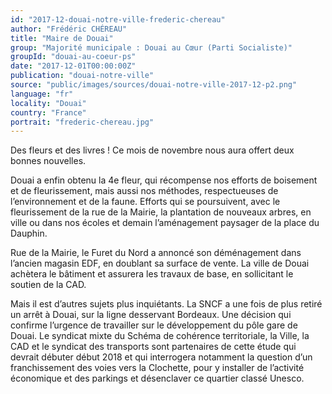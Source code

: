 ```yaml
---
id: "2017-12-douai-notre-ville-frederic-chereau"
author: "Frédéric CHÉREAU"
title: "Maire de Douai"
group: "Majorité municipale : Douai au Cœur (Parti Socialiste)"
groupId: "douai-au-coeur-ps"
date: "2017-12-01T00:00:00Z"
publication: "douai-notre-ville"
source: "public/images/sources/douai-notre-ville-2017-12-p2.png"
language: "fr"
locality: "Douai"
country: "France"
portrait: "frederic-chereau.jpg"
---
```


Des fleurs et des livres ! Ce mois de novembre nous aura offert deux bonnes nouvelles.

Douai a enfin obtenu la 4e fleur, qui récompense nos efforts de boisement et de fleurissement, mais aussi nos méthodes, respectueuses de l’environnement et de la faune. Efforts qui se poursuivent, avec le fleurissement de la rue de la Mairie, la plantation de nouveaux arbres, en ville ou dans nos écoles et demain l’aménagement paysager de la place du Dauphin.

Rue de la Mairie, le Furet du Nord a annoncé son déménagement dans l’ancien magasin EDF, en doublant sa surface de vente. La ville de Douai achètera le bâtiment et assurera les travaux de base, en sollicitant le soutien de la CAD.

Mais il est d’autres sujets plus inquiétants. La SNCF a une fois de plus retiré un arrêt à Douai, sur la ligne desservant Bordeaux. Une décision qui confirme l’urgence de travailler sur le développement du pôle gare de Douai. Le syndicat mixte du Schéma de cohérence territoriale, la Ville, la CAD et le syndicat des transports sont partenaires de cette étude qui devrait débuter début 2018 et qui interrogera notamment la question d’un franchissement des voies vers la Clochette, pour y installer de l’activité économique et des parkings et désenclaver ce quartier classé Unesco.
